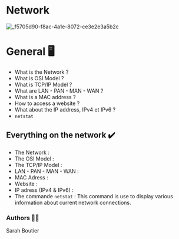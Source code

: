 # Network
![_f5705d90-f8ac-4a1e-8072-ce3e2e3a5b2c](https://github.com/savvyh/holbertonschool-network/assets/139894873/9057e449-cf0a-4618-bbf5-cb0fdaa2dea2)

# General 🖥️ 
- What is the Network ?
- What is OSI Model ?
- What is TCP/IP Model ?
- What are LAN - PAN - MAN - WAN ?
- What is a MAC address ?
- How to access a website ?
- What about the IP address, IPv4 et IPv6 ?
- `netstat`

## Everything on the network ✔️
  - The Network :
  - The OSI Model :
  - The TCP/IP Model :
  - LAN - PAN - MAN - WAN :
  - MAC Adress :
  - Website :
  - IP adress (IPv4 & IPv6) :
  - The commande `netstat` : This command is use to display various information about current network connections.

### Authors 🧞‍♀️
Sarah Boutier
